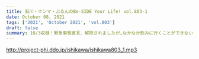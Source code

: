 ```yaml
---
title: 石川・ホンマ・ぶるんのBe-SIDE Your Life! vol.803-1
date: October 08, 2021
tags: ['2021', 'October 2021', 'vol.803']
draft: false
summary: 10/3収録！緊急事態宣言、解除されましたが…なかなか飲みに行くことができない石川さんです。
---
```


http://project-phi.ddo.jp/ishikawa/ishikawa803_1.mp3
